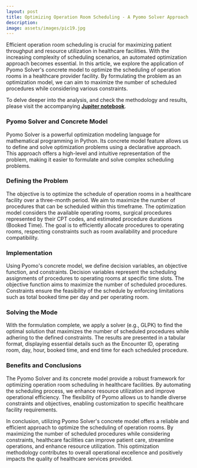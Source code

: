 ```yaml
---
layout: post
title: Optimizing Operation Room Scheduling - A Pyomo Solver Approach
description: 
image: assets/images/pic19.jpg
---
```


Efficient operation room scheduling is crucial for maximizing patient throughput and resource utilization in healthcare facilities. With the increasing complexity of scheduling scenarios, an automated optimization approach becomes essential. In this article, we explore the application of Pyomo Solver's concrete model to optimize the scheduling of operation rooms in a healthcare provider facility. By formulating the problem as an optimization model, we can aim to maximize the number of scheduled procedures while considering various constraints.

To delve deeper into the analysis, and check the methodology and results, please visit the accompanying <a href="https://github.com/placenciohid/Resume/blob/main/Pyomo%20Optimization%20-%20Operating%20Room%20Schedule.ipynb"><b>Jupiter notebook</b></a>.

<h3>Pyomo Solver and Concrete Model</h3>

Pyomo Solver is a powerful optimization modeling language for mathematical programming in Python. Its concrete model feature allows us to define and solve optimization problems using a declarative approach. This approach offers a high-level and intuitive representation of the problem, making it easier to formulate and solve complex scheduling problems.

<h3>Defining the Problem</h3>

The objective is to optimize the schedule of operation rooms in a healthcare facility over a three-month period. We aim to maximize the number of procedures that can be scheduled within this timeframe. The optimization model considers the available operating rooms, surgical procedures represented by their CPT codes, and estimated procedure durations (Booked Time). The goal is to efficiently allocate procedures to operating rooms, respecting constraints such as room availability and procedure compatibility.

<h3>Implementation</h3>

Using Pyomo's concrete model, we define decision variables, an objective function, and constraints. Decision variables represent the scheduling assignments of procedures to operating rooms at specific time slots. The objective function aims to maximize the number of scheduled procedures. Constraints ensure the feasibility of the schedule by enforcing limitations such as total booked time per day and per operating room.

<h3>Solving the Mode</h3>

With the formulation complete, we apply a solver (e.g., GLPK) to find the optimal solution that maximizes the number of scheduled procedures while adhering to the defined constraints. The results are presented in a tabular format, displaying essential details such as the Encounter ID, operating room, day, hour, booked time, and end time for each scheduled procedure.

<h3>Benefits and Conclusions</h3>

The Pyomo Solver and its concrete model provide a robust framework for optimizing operation room scheduling in healthcare facilities. By automating the scheduling process, we enhance resource utilization and improve operational efficiency. The flexibility of Pyomo allows us to handle diverse constraints and objectives, enabling customization to specific healthcare facility requirements.

In conclusion, utilizing Pyomo Solver's concrete model offers a reliable and efficient approach to optimize the scheduling of operation rooms. By maximizing the number of scheduled procedures while considering constraints, healthcare facilities can improve patient care, streamline operations, and enhance resource utilization. This optimization methodology contributes to overall operational excellence and positively impacts the quality of healthcare services provided.